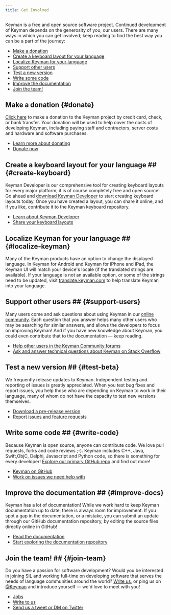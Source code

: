 ```yaml
---
title: Get Involved
---
```


Keyman is a free and open source software project. Continued development of Keyman depends on the generosity of
you, our users. There are many ways in which you can get involved; keep reading to find the best way you can
be a part of the journey:

* [Make a donation](#donate)
* [Create a keyboard layout for your language](#create-keyboard)
* [Localize Keyman for your language](#localize-keyman)
* [Support other users](#support-users)
* [Test a new version](#test-beta)
* [Write some code](#write-code)
* [Improve the documentation](#improve-docs)
* [Join the team!](#join-team)

## Make a donation {#donate}
[Click here](/donate) to make a donation to the Keyman project by credit card,
check, or bank transfer. Your donation will be used to help cover the costs of developing Keyman, including
paying staff and contractors, server costs and hardware and software purchases.

* [Learn more about donating](https://donate.keyman.com/faq)
* [Donate now](/donate)

## Create a keyboard layout for your language ## {#create-keyboard}
Keyman Developer is our comprehensive tool for creating keyboard layouts for every major platform; it is of
course completely free and open source! Go ahead and [download Keyman Developer](/developer/download)
to start creating keyboard layouts today. Once you have created a layout, you can share it online, and if you like,
contribute it to the Keyman keyboard repository.

* [Learn about Keyman Developer](/developer)
* [Share your keyboard layouts](https://help.keyman.com/developer/keyboards)

## Localize Keyman for your language ## {#localize-keyman}
Many of the Keyman products have an option to change the displayed language. In Keyman for Android and
Keyman for iPhone and iPad, the Keyman UI will match your device's locale (if the translated strings are available).
If your language is not an available option, or some of the strings need to be updated, visit
[translate.keyman.com](https://translate.keyman.com/) to help translate Keyman into your language.

## Support other users ## {#support-users}
Many users come and ask questions about using Keyman in our [online community](https://community.software.sil.org/c/keyman).
Each question that you answer helps many other users who may be searching for similar answers, and allows the developers to focus
on improving Keyman! And if you have new knowledge about Keyman, you could even contribute that to the documentation &mdash; keep reading.

* [Help other users in the Keyman Community forums](https://community.software.sil.org/c/keyman)
* [Ask and answer technical questions about Keyman on Stack Overflow](https://stackoverflow.com/questions/tagged/keyman)

## Test a new version ## {#test-beta}
We frequently release updates to Keyman. Independent testing and reporting of issues is greatly appreciated. When
you test bug fixes and report issues, you help those who are depending on Keyman to work in their language, many
of whom do not have the capacity to test new versions themselves.

* [Download a pre-release version](/downloads/pre-release)
* [Report issues and feature requests](https://github.com/keymanapp/keyman/issues/new/choose)

## Write some code ## {#write-code}
Because Keyman is open source, anyone can contribute code. We love pull requests, forks and code reviews ;-). Keyman
includes C++, Java, Swift,ObjC, Delphi, Javascript and Python code, so there is something for every developer!
[Explore our primary GitHub repo](https://github.com/keymanapp/keyman) and find out more!

* [Keyman on GitHub](https://github.com/keymanapp/keyman)
* [Work on issues we need help with](https://github.com/keymanapp/keyman/issues?q=is%3Aopen+is%3Aissue+label%3A%22help+wanted%22)
  <!-- TODO: Add more introductory text to readme.md on keymanapp/keyman -->

## Improve the documentation ## {#improve-docs}
Keyman has a lot of documentation! While we work hard to keep Keyman documentation up to date, there is
always room for improvement. If you spot a gap in the documentation, or a mistake, you can submit an update
through our GitHub documentation repository, by editing the source files directly online in GitHub!

* [Read the documentation](https://help.keyman.com/)
* [Start exploring the documentation repository](https://github.com/keymanapp/help.keyman.com)
  <!-- TODO: update help.keyman.com readme to clarify how users can edit files? -->

## Join the team! ## {#join-team}
Do you have a passion for software development? Would you be interested in joining SIL and working full-time on
developing software that serves the needs of language communities around the world?
[Write us](https://software.sil.org/about/contact/), or ping us on [@Keyman](https://twitter.com/keyman) and
introduce yourself &mdash; we'd love to meet with you!

* [Jobs](/jobs)
* [Write to us](https://software.sil.org/about/contact/)
* [Send us a tweet or DM on Twitter](https://twitter.com/keyman)
